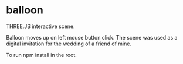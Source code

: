 # balloon
THREE.JS interactive scene.

Balloon moves up on left mouse button click. The scene was used as a digital invitation for the wedding of a friend of mine.

To run npm install in the root.
